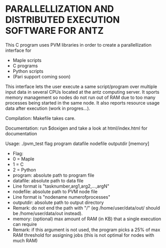 # PARALLELLIZATION AND DISTRIBUTED EXECUTION SOFTWARE FOR ANTZ

This C program uses PVM libraries in order to create a parallellization interface for
 - Maple scripts
 - C programs
 - Python scripts
 - (Pari support coming soon)

This interface lets the user execute a same script/program over multiple input data in several CPUs located at the antz computing server. It sports memory management so nodes do not run out of RAM due to too many processes being started in the same node. It also reports resource usage data after execution (work in progres...).

Compilation: Makefile takes care.

Documentation: run $doxigen and take a look at html/index.html for documentation

Usage: ./pvm_test flag program datafile nodefile outputdir [memory]
 - Flag:
  - 0 = Maple
  - 1 = C
  - 2 = Python
 - program: absolute path to program file
 - datafile: absolute path to data file
  - Line format is "tasknumber,arg1,arg2,...,argN"
 - nodefile: absolute path to PVM node file
  - Line format is "nodename numerofprocesses"
 - outputdir: absolute path to output directory
  - Remark: do not end the path with "/" (eg /home/user/data/out/ should be /home/user/data/out instead).
 - memory: (optional) max amount of RAM (in KB) that a single execution can require
  - Remark: if this argument is not used, the program picks a 25% of max RAM threshold for assigning jobs (this is not optimal for nodes with much RAM)
